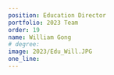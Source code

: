 ```yaml
---
position: Education Director
portfolio: 2023 Team
order: 19
name: William Gong
# degree: 
image: 2023/Edu_Will.JPG
one_line:
---
```


